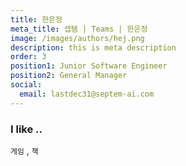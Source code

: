 ```yaml
---
title: 한은정
meta_title: 셉템 | Teams | 한은정
image: /images/authors/hej.png
description: this is meta description
order: 3
position1: Junior Software Engineer
position2: General Manager
social:
  email: lastdec31@septem-ai.com
---
```


### I like ..
  `게임` , `책`

